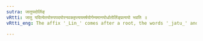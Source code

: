 ```yaml
---
sutra: जातुयदोर्लिङ्
vRtti: जातु यदित्येतयोरुपपदयोरनवक्लृप्त्ययमर्षयोर्गम्यमानयोर्धातोर्लिङ्प्रत्ययो भवति ॥
vRtti_eng: The affix '_Lin_' comes after a root, the words '_jatu_' and '_yat_' being in construction with it, when the sense is that the action is not believed to be likely, or is not to be tolerated.

---
```

